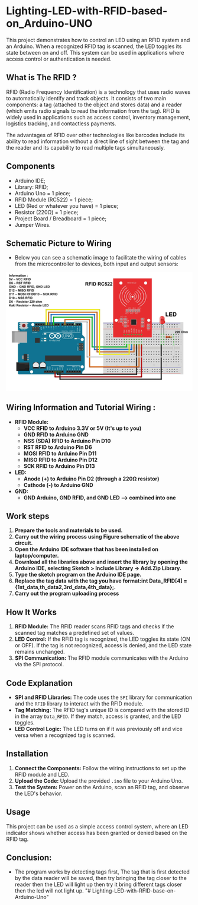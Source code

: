 # Lighting-LED-with-RFID-based-on_Arduino-UNO

This project demonstrates how to control an LED using an RFID system and an Arduino. When a recognized RFID tag is scanned, the LED toggles its state between on and off. This system can be used in applications where access control or authentication is needed.

## What is The RFID ?

RFID (Radio Frequency Identification) is a technology that uses radio waves to automatically identify and track objects. It consists of two main components: a tag (attached to the object and stores data) and a reader (which emits radio signals to read the information from the tag). RFID is widely used in applications such as access control, inventory management, logistics tracking, and contactless payments.

The advantages of RFID over other technologies like barcodes include its ability to read information without a direct line of sight between the tag and the reader and its capability to read multiple tags simultaneously.

## Components

- Arduino IDE;
- Library: RFID;
- Arduino Uno = 1 piece;
- RFID Module (RC522) = 1 piece;
- LED (Red or whatever you have) = 1 piece;
- Resistor (220Ω) = 1 piece;
- Project Board / Breadboard = 1 piece;
- Jumper Wires.

## Schematic Picture to Wiring

- Below you can see a schematic image to facilitate the wiring of cables from the microcontroller to devices, both input and output sensors:

![Alt text](img/schematic.JPG)

## Wiring Information and Tutorial Wiring :

- **RFID Module:**
  - **VCC RFID to Arduino 3.3V or 5V (It's up to you)**
  - **GND RFID to Arduino GND**
  - **NSS (SDA) RFID to Arduino Pin D10**
  - **RST RFID to Arduino Pin D6**
  - **MOSI RFID to Arduino Pin D11**
  - **MISO RFID to Arduino Pin D12**
  - **SCK RFID to Arduino Pin D13**
- **LED:**
  - **Anode (+) to Arduino Pin D2 (through a 220Ω resistor)**
  - **Cathode (-) to Arduino GND**
- **GND:**
  - **GND Arduino, GND RFID, and GND LED --> combined into one**

## Work steps

1. **Prepare the tools and materials to be used.**
2. **Carry out the wiring process using Figure schematic of the above circuit.**
3. **Open the Arduino IDE software that has been installed on laptop/computer.**
4. **Download all the libraries above and insert the library by opening the Arduino IDE, selecting Sketch > Include Library -> Add.Zip Library.**
5. **Type the sketch program on the Arduino IDE page.**
6. **Replace the tag data with the tag you have format:int Data_RFID[4] = {1st_data,th_data2,3rd_data,4th_data};.**
7. **Carry out the program uploading process**

## How It Works

1. **RFID Module:** The RFID reader scans RFID tags and checks if the scanned tag matches a predefined set of values.
2. **LED Control:** If the RFID tag is recognized, the LED toggles its state (ON or OFF). If the tag is not recognized, access is denied, and the LED state remains unchanged.
3. **SPI Communication:** The RFID module communicates with the Arduino via the SPI protocol.

## Code Explanation

- **SPI and RFID Libraries:** The code uses the `SPI` library for communication and the `RFID` library to interact with the RFID module.
- **Tag Matching:** The RFID tag's unique ID is compared with the stored ID in the array `Data_RFID`. If they match, access is granted, and the LED toggles.
- **LED Control Logic:** The LED turns on if it was previously off and vice versa when a recognized tag is scanned.

## Installation

1. **Connect the Components:** Follow the wiring instructions to set up the RFID module and LED.
2. **Upload the Code:** Upload the provided `.ino` file to your Arduino Uno.
3. **Test the System:** Power on the Arduino, scan an RFID tag, and observe the LED's behavior.

## Usage

This project can be used as a simple access control system, where an LED indicator shows whether access has been granted or denied based on the RFID tag.

## Conclusion:

- The program works by detecting tags first, The tag that is first detected by the data reader will be saved, then try bringing the tag closer to the reader then the LED will light up then try it bring different tags closer then the led will not light up.
"# Lighting-LED-with-RFID-base-on-Arduino-Uno" 
